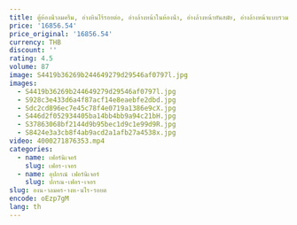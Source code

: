 ```yaml
---
title: ตู้ห้องน้ําลมครีม, อ่างหินไร้รอยต่อ, อ่างล้างหน้าในห้องน้ํา, อ่างล้างหน้าทันสมัย, อ่างล้างหน้าแบบรวม
price: '16856.54'
price_original: '16856.54'
currency: THB
discount: ''
rating: 4.5
volume: 87
image: S4419b36269b244649279d29546af0797l.jpg
images:
  - S4419b36269b244649279d29546af0797l.jpg
  - S928c3e433d6a4f87acf14e8eaebfe2dbd.jpg
  - Sdc2cd896ec7e45c78f4e0719a1386e9cX.jpg
  - S446d2f052934405ba14bb4bb9a94c21bH.jpg
  - S37863068bf2144d9b95bec1d9c1e99d9R.jpg
  - S8424e3a3cb8f4ab9acd2a1afb27a4538x.jpg
video: 4000271876353.mp4
categories:
  - name: เฟอร์นิเจอร์
    slug: เฟอร-เจอร
  - name: อุปกรณ์ เฟอร์นิเจอร์
    slug: ปกรณ-เฟอร-เจอร
slug: องน-าลมคร-างห-นไร-รอยต
encode: oEzp7gM
lang: th
---
```

  